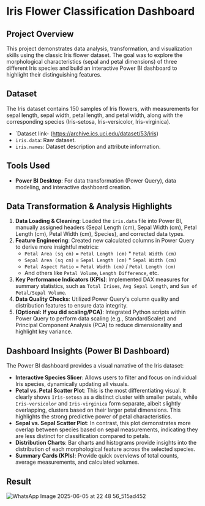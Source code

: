 # Iris Flower Classification Dashboard

## Project Overview

This project demonstrates data analysis, transformation, and visualization skills using the classic Iris flower dataset. The goal was to explore the morphological characteristics (sepal and petal dimensions) of three different Iris species and build an interactive Power BI dashboard to highlight their distinguishing features.

## Dataset

The Iris dataset contains 150 samples of Iris flowers, with measurements for sepal length, sepal width, petal length, and petal width, along with the corresponding species (Iris-setosa, Iris-versicolor, Iris-virginica).
- `Dataset link- (https://archive.ics.uci.edu/dataset/53/iris)
- `iris.data`: Raw dataset. 
- `iris.names`: Dataset description and attribute information.

## Tools Used

* **Power BI Desktop**: For data transformation (Power Query), data modeling, and interactive dashboard creation.

## Data Transformation & Analysis Highlights

1.  **Data Loading & Cleaning**: Loaded the `iris.data` file into Power BI, manually assigned headers (Sepal Length (cm), Sepal Width (cm), Petal Length (cm), Petal Width (cm), Species), and corrected data types.
2.  **Feature Engineering**: Created new calculated columns in Power Query to derive more insightful metrics:
    * `Petal Area (sq cm)` = `Petal Length (cm)` * `Petal Width (cm)`
    * `Sepal Area (sq cm)` = `Sepal Length (cm)` * `Sepal Width (cm)`
    * `Petal Aspect Ratio` = `Petal Width (cm)` / `Petal Length (cm)`
    * And others like `Petal Volume`, `Length Difference`, etc.
3.  **Key Performance Indicators (KPIs)**: Implemented DAX measures for summary statistics, such as `Total Irises`, `Avg Sepal Length`, and `Sum of Petal/Sepal Volume`.
4.  **Data Quality Checks**: Utilized Power Query's column quality and distribution features to ensure data integrity.
5.  **(Optional: If you did scaling/PCA)**: Integrated Python scripts within Power Query to perform data scaling (e.g., StandardScaler) and Principal Component Analysis (PCA) to reduce dimensionality and highlight key variance.

## Dashboard Insights (Power BI Dashboard)

The Power BI dashboard provides a visual narrative of the Iris dataset:

* **Interactive Species Slicer**: Allows users to filter and focus on individual Iris species, dynamically updating all visuals.
* **Petal vs. Petal Scatter Plot**: This is the most differentiating visual. It clearly shows `Iris-setosa` as a distinct cluster with smaller petals, while `Iris-versicolor` and `Iris-virginica` form separate, albeit slightly overlapping, clusters based on their larger petal dimensions. This highlights the strong predictive power of petal characteristics.
* **Sepal vs. Sepal Scatter Plot**: In contrast, this plot demonstrates more overlap between species based on sepal measurements, indicating they are less distinct for classification compared to petals.
* **Distribution Charts**: Bar charts and histograms provide insights into the distribution of each morphological feature across the selected species.
* **Summary Cards (KPIs)**: Provide quick overviews of total counts, average measurements, and calculated volumes.
  
## Result

![WhatsApp Image 2025-06-05 at 22 48 56_515ad452](https://github.com/user-attachments/assets/045d3ff5-822a-4a55-904d-0e1f912cdeac)

